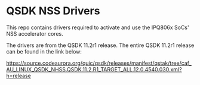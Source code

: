 QSDK NSS Drivers
================

This repo contains drivers required to activate and use the IPQ806x SoCs'
NSS accelerator cores.

The drivers are from the QSDK 11.2r1 release.  The entire QSDK 11.2r1 release
can be found in the link below:

https://source.codeaurora.org/quic/qsdk/releases/manifest/qstak/tree/caf_AU_LINUX_QSDK_NHSS.QSDK.11.2.R1_TARGET_ALL.12.0.4540.030.xml?h=release

